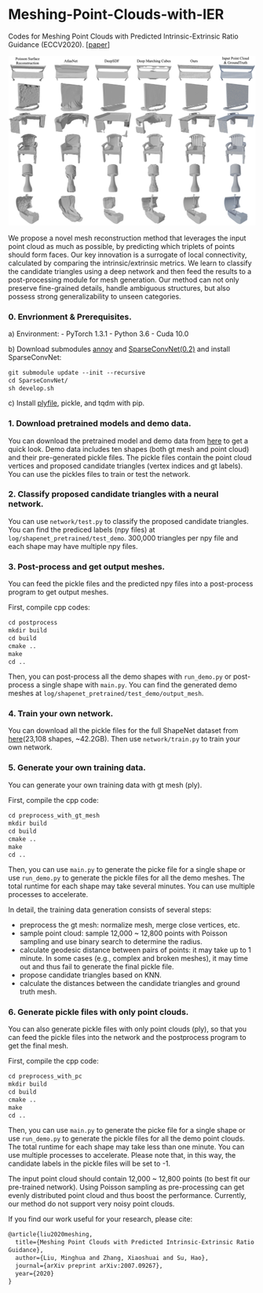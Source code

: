 # Meshing-Point-Clouds-with-IER
Codes for Meshing Point Clouds with Predicted Intrinsic-Extrinsic Ratio Guidance (ECCV2020).
[[paper](https://arxiv.org/pdf/2007.09267.pdf)]

![](/teaser.jpg)

We propose a novel mesh reconstruction method that leverages the input point cloud as much as possible, by predicting which triplets of points should form faces. Our key innovation is a surrogate of local connectivity, calculated by comparing the intrinsic/extrinsic metrics. We learn to classify the candidate triangles using a deep network and then feed the results to a post-processing module for mesh generation. Our method can not only preserve fine-grained details, handle ambiguous structures, but also possess strong generalizability to unseen categories.

### 0. Envrionment & Prerequisites.
a) Environment:
	- PyTorch 1.3.1
	- Python 3.6
	- Cuda 10.0

b) Download submodules [annoy](https://github.com/spotify/annoy/) and [SparseConvNet(0.2)](https://github.com/facebookresearch/SparseConvNet/) and install SparseConvNet:

```
git submodule update --init --recursive
cd SparseConvNet/
sh develop.sh
```
c) Install [plyfile](https://github.com/dranjan/python-plyfile), pickle, and tqdm with pip.

### 1. Download pretrained models and demo data.
You can download the pretrained model and demo data from [here](https://drive.google.com/drive/folders/1Wb-mU3mcxpKAQyb7LqqQYKbfnpmDXSiZ?usp=sharing) to get a quick look. Demo data includes ten shapes (both gt mesh and point cloud) and their pre-generated pickle files. The pickle files contain the point cloud vertices and proposed candidate triangles (vertex indices and gt labels). You can use the pickles files to train or test the network.

### 2. Classify proposed candidate triangles with a neural network.
You can use `network/test.py` to classify the proposed candidate triangles. You can find the prediced labels (npy files) at `log/shapenet_pretrained/test_demo`. 300,000 triangles per npy file and each shape may have multiple npy files.

### 3. Post-process and get output meshes.

You can feed the pickle files and the predicted npy files into a post-process program to get output meshes.

First, compile cpp codes:

```
cd postprocess
mkdir build
cd build
cmake ..
make
cd ..
```
Then, you can post-process all the demo shapes with `run_demo.py` or post-process a single shape with `main.py`. You can find the generated demo meshes at `log/shapenet_pretrained/test_demo/output_mesh`.

### 4. Train your own network.
You can download all the pickle files for the full ShapeNet dataset from [here](https://drive.google.com/drive/folders/1Wb-mU3mcxpKAQyb7LqqQYKbfnpmDXSiZ?usp=sharing)(23,108 shapes, ~42.2GB). Then use `network/train.py` to train your own network.

### 5. Generate your own training data.

You can generate your own training data with gt mesh (ply). 

First, compile the cpp code:

```
cd preprocess_with_gt_mesh
mkdir build
cd build
cmake ..
make
cd ..
```
Then, you can use `main.py` to generate the picke file for a single shape or use `run_demo.py` to generate the pickle files for all the demo meshes. The total runtime for each shape may take several minutes. You can use multiple processes to accelerate. 

In detail, the training data generation consists of several steps: 
- preprocess the gt mesh: normalize mesh, merge close vertices, etc. 
- sample point cloud: sample 12,000 ~ 12,800 points with Poisson sampling and use binary search to determine the radius.
- calculate geodesic distance between pairs of points: it may take up to 1 minute. In some cases (e.g., complex and broken meshes), it may time out and thus fail to generate the final pickle file.
- propose candidate triangles based on KNN.
- calculate the distances between the candidate triangles and ground truth mesh.

### 6. Generate pickle files with only point clouds.
You can also generate pickle files with only point clouds (ply), so that you can feed the pickle files into the network and the postprocess program to get the final mesh. 

First, compile the cpp code:
```
cd preprocess_with_pc
mkdir build
cd build
cmake ..
make
cd ..
```

Then, you can use `main.py` to generate the picke file for a single shape or use `run_demo.py` to generate the pickle files for all the demo point clouds. The total runtime for each shape may take less than one minute. You can use multiple processes to accelerate. Please note that, in this way, the candidate labels in the pickle files will be set to -1. 

The input point cloud should contain 12,000 ~ 12,800 points (to best fit our pre-trained network). Using Poisson sampling as pre-processing can get evenly distributed point cloud and thus boost the performance. Currently, our method do not support very noisy point clouds.

If you find our work useful for your research, please cite:

```
@article{liu2020meshing,
  title={Meshing Point Clouds with Predicted Intrinsic-Extrinsic Ratio Guidance},
  author={Liu, Minghua and Zhang, Xiaoshuai and Su, Hao},
  journal={arXiv preprint arXiv:2007.09267},
  year={2020}
}
```

### 
